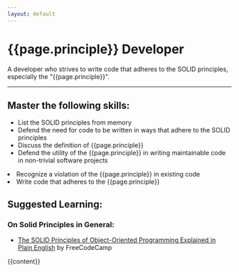```yaml
---
layout: default
---
```

<h1>{{page.principle}} Developer</h1>

<p>A developer who strives to write code that adheres to the SOLID principles, especially the "{{page.principle}}".</p>

<p><hr/></p>

<h2>Master the following skills:</h2>

<ul>
<li>List the SOLID principles from memory</li>
<li>Defend the need for code to be written in ways that adhere to the SOLID principles</li>
<li>Discuss the definition of {{page.principle}}</li>
<li>Defend the utility of the {{page.principle}} in writing maintainable code in non-trivial software projects</ul>
<li>Recognize a violation of the {{page.principle}} in existing code</li>
<li>Write code that adheres to the {{page.principle}}</li>
</ul>

<h2>Suggested Learning:</h2>

<h3>On Solid Principles in General:</h3>
<ul>
<li><a href="https://www.freecodecamp.org/news/solid-principles-explained-in-plain-english/" target="_blank">The SOLID Principles of Object-Oriented Programming Explained in Plain English</a> by FreeCodeCamp</li>
</ul>

{{content}}
